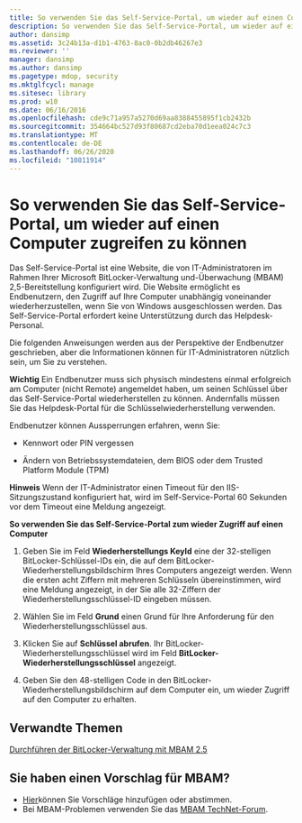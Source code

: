 ```yaml
---
title: So verwenden Sie das Self-Service-Portal, um wieder auf einen Computer zugreifen zu können
description: So verwenden Sie das Self-Service-Portal, um wieder auf einen Computer zugreifen zu können
author: dansimp
ms.assetid: 3c24b13a-d1b1-4763-8ac0-0b2db46267e3
ms.reviewer: ''
manager: dansimp
ms.author: dansimp
ms.pagetype: mdop, security
ms.mktglfcycl: manage
ms.sitesec: library
ms.prod: w10
ms.date: 06/16/2016
ms.openlocfilehash: cde9c71a957a5270d69aa8388455895f1cb2432b
ms.sourcegitcommit: 354664bc527d93f80687cd2eba70d1eea024c7c3
ms.translationtype: MT
ms.contentlocale: de-DE
ms.lasthandoff: 06/26/2020
ms.locfileid: "10811914"
---
```

# So verwenden Sie das Self-Service-Portal, um wieder auf einen Computer zugreifen zu können


Das Self-Service-Portal ist eine Website, die von IT-Administratoren im Rahmen Ihrer Microsoft BitLocker-Verwaltung und-Überwachung (MBAM) 2,5-Bereitstellung konfiguriert wird. Die Website ermöglicht es Endbenutzern, den Zugriff auf Ihre Computer unabhängig voneinander wiederherzustellen, wenn Sie von Windows ausgeschlossen werden. Das Self-Service-Portal erfordert keine Unterstützung durch das Helpdesk-Personal.

Die folgenden Anweisungen werden aus der Perspektive der Endbenutzer geschrieben, aber die Informationen können für IT-Administratoren nützlich sein, um Sie zu verstehen.

**Wichtig**  Ein Endbenutzer muss sich physisch mindestens einmal erfolgreich am Computer (nicht Remote) angemeldet haben, um seinen Schlüssel über das Self-Service-Portal wiederherstellen zu können. Andernfalls müssen Sie das Helpdesk-Portal für die Schlüsselwiederherstellung verwenden.

 

Endbenutzer können Aussperrungen erfahren, wenn Sie:

-   Kennwort oder PIN vergessen

-   Ändern von Betriebssystemdateien, dem BIOS oder dem Trusted Platform Module (TPM)

**Hinweis**  Wenn der IT-Administrator einen Timeout für den IIS-Sitzungszustand konfiguriert hat, wird im Self-Service-Portal 60 Sekunden vor dem Timeout eine Meldung angezeigt.

 

**So verwenden Sie das Self-Service-Portal zum wieder Zugriff auf einen Computer**

1.  Geben Sie im Feld **Wiederherstellungs KeyId** eine der 32-stelligen BitLocker-Schlüssel-IDs ein, die auf dem BitLocker-Wiederherstellungsbildschirm Ihres Computers angezeigt werden. Wenn die ersten acht Ziffern mit mehreren Schlüsseln übereinstimmen, wird eine Meldung angezeigt, in der Sie alle 32-Ziffern der Wiederherstellungsschlüssel-ID eingeben müssen.

2.  Wählen Sie im Feld **Grund** einen Grund für Ihre Anforderung für den Wiederherstellungsschlüssel aus.

3.  Klicken Sie auf **Schlüssel abrufen**. Ihr BitLocker-Wiederherstellungsschlüssel wird im Feld **BitLocker-Wiederherstellungsschlüssel** angezeigt.

4.  Geben Sie den 48-stelligen Code in den BitLocker-Wiederherstellungsbildschirm auf dem Computer ein, um wieder Zugriff auf den Computer zu erhalten.



## Verwandte Themen


[Durchführen der BitLocker-Verwaltung mit MBAM 2.5](performing-bitlocker-management-with-mbam-25.md)

 
## Sie haben einen Vorschlag für MBAM?
- [Hier](http://mbam.uservoice.com/forums/268571-microsoft-bitlocker-administration-and-monitoring)können Sie Vorschläge hinzufügen oder abstimmen. 
- Bei MBAM-Problemen verwenden Sie das [MBAM TechNet-Forum](https://social.technet.microsoft.com/Forums/home?forum=mdopmbam).
 





